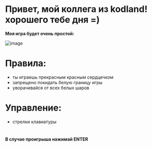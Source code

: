 # Привет, мой коллега из kodland! хорошего тебе дня =)
<b>Моя игра будет очень простой:</b></br>

![image](https://user-images.githubusercontent.com/102648390/214945806-6b0d8ce3-e03f-4e8d-8c87-ca59e1fc8b6e.png)

# Правила:
 - ты играешь прекрасным красным сердцечком
 - запрещено покидать белую границу игры
 - уворачивайся от всех белых шаров

# Управление:
 - стрелки клавиатуры 

#
<b>В случае проигрыша нажимай ENTER</b>
